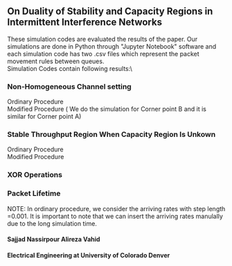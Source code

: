 ##  On Duality of Stability and Capacity Regions in Intermittent Interference Networks
These simulation codes are evaluated the results of the paper. Our simulations are done in Python through "Jupyter Notebook" software and each simulation code has two .csv files which represent the packet movement rules between queues.\
Simulation Codes contain following results:\

### Non-Homogeneous Channel setting
Ordinary Procedure \
Modified Procedure ( We do the simulation for Corner point B and it is similar for Corner point A)

### Stable Throughput Region When Capacity Region Is Unkown
Ordinary Procedure\
Modified Procedure

### XOR Operations

### Packet Lifetime

NOTE: In ordinary procedure, we consider the arriving rates with step length =0.001. It is important to note that we can insert the arriving rates manulally due to the long simulation time. 

#### Sajjad Nassirpour     Alireza Vahid
#### Electrical Engineering at University of Colorado Denver
